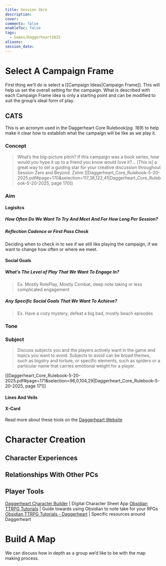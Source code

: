 ```yaml
---
title: Session Zero
description:
cover:
comments: false
enableToc: false
tags:
  - Games/Daggerheart2025
aliases:
session_date:
---
```

# Select A Campaign Frame
First thing we’ll do is select a [[Campaign Ideas|Campaign Frame]]. This will help us set the overall setting for the campaign. What is described with each Campaign Frame idea is only a starting point and can be modified to suit the group’s ideal form of play. 
## CATS
This is an acronym used in the Daggerheart Core Rulebook(_pg. 169_) to help make it clear how to establish what the campaign will be like as we play it. 
### Concept
> What’s the big-picture pitch? If this campaign was a book series, how would you hype it up to a friend you know would love it?… [This is] a great way to set a guiding star for your creative discussion throughout Session Zero and Beyond.
Zxhm
[[Daggerheart_Core_Rulebook-5-20-2025.pdf#page=170&selection=117,38,122,41|Daggerheart_Core_Rulebook-5-20-2025, page 170]]

### Aim

#### Logisitcs
##### How Often Do We Want To Try And Meet And For How Long Per Session?

##### Reflection Cadence or First Pass Check
Deciding when to check in to see if we still like playing the campaign, if we want to change how often or where we meet.

#### Social Goals
##### What’s The Level of Play That We Want To Engage In?
> Ex. Mostly RolePlay, Mostly Combat, deep note taking or less complicated engagement

##### Any Specific Social Goals That We Want To Achieve?
> Ex. Have a cozy mystery, defeat a big bad, mostly beach episodes
### Tone

### Subject
> Discuss subjects you and the players actively want in the game and topics you want to avoid. Subjects to avoid can be broad themes, such as bigotry and torture, or specific elements, such as spiders or a particular name that carries emotional weight for a player.

[[Daggerheart_Core_Rulebook-5-20-2025.pdf#page=171&selection=96,0,104,29|Daggerheart_Core_Rulebook-5-20-2025, page 171]]

#### Lines And Veils

#### X-Card

Read more about these tools on the [Daggerheart Website](https://www.daggerheart.com/sessionzero)

# Character Creation
## Character Experiences

## Relationships With Other PCs

## Player Tools
[Daggerheart Character Builder](https://app.demiplane.com/nexus/daggerheart) | Digital Character Sheet App
[Obsidian TTRPG Tutorials](https://obsidianttrpgtutorials.com/Obsidian+TTRPG+Tutorials/Obsidian+TTRPG+Tutorials) | Guide towards using Obsidian to note take for your RPGs
[Obsidian TTRPG Tutorials - Daggerheart](https://obsidianttrpgtutorials.com/Obsidian+TTRPG+Tutorials/Community+Supported+Games/Daggerheart/Daggerheart) | Specific resources around Daggerheart
# Build A Map
We can discuss how in depth as a group we’d like to be with the map making process. 